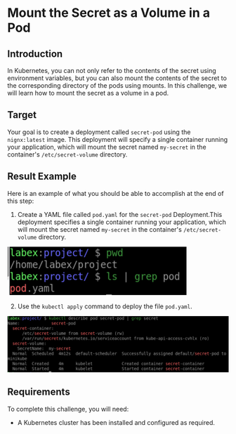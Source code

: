 # Mount the Secret as a Volume in a Pod

## Introduction

In Kubernetes, you can not only refer to the contents of the secret using environment variables, but you can also mount the contents of the secret to the corresponding directory of the pods using mounts. In this challenge, we will learn how to mount the secret as a volume in a pod.

## Target

Your goal is to create a deployment called `secret-pod` using the `nignx:latest` image. This deployment will specify a single container running your application, which will mount the secret named `my-secret` in the container's `/etc/secret-volume` directory.

## Result Example

Here is an example of what you should be able to accomplish at the end of this step:

1. Create a YAML file called `pod.yaml` for the `secret-pod` Deployment.This deployment specifies a single container running your application, which will mount the secret named `my-secret` in the container's `/etc/secret-volume` directory.

![challenge-configuring-apps-with-secrets](assets/challenge-configuring-apps-with-secrets-4-1.png)

2. Use the `kubectl apply` command to deploy the file `pod.yaml`.

![challenge-configuring-apps-with-secrets](assets/challenge-configuring-apps-with-secrets-4-2.png)

## Requirements

To complete this challenge, you will need:

- A Kubernetes cluster has been installed and configured as required.
